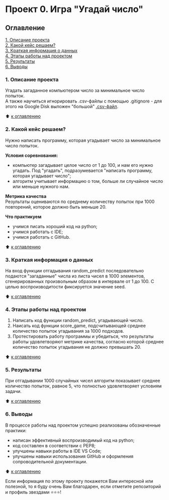 # Проект 0. Игра "Угадай число"

## Оглавление  
[1. Описание проекта](https://github.com/StasBard/SF_Data_Science/tree/main/project_0#1-%D0%BE%D0%BF%D0%B8%D1%81%D0%B0%D0%BD%D0%B8%D0%B5-%D0%BF%D1%80%D0%BE%D0%B5%D0%BA%D1%82%D0%B0)  
[2. Какой кейс решаем?](https://github.com/StasBard/SF_Data_Science/tree/main/project_0#2-%D0%BA%D0%B0%D0%BA%D0%BE%D0%B9-%D0%BA%D0%B5%D0%B9%D1%81-%D1%80%D0%B5%D1%88%D0%B0%D0%B5%D0%BC)  
[3. Краткая информация о данных](https://github.com/StasBard/SF_Data_Science/tree/main/project_0#3-%D0%BA%D1%80%D0%B0%D1%82%D0%BA%D0%B0%D1%8F-%D0%B8%D0%BD%D1%84%D0%BE%D1%80%D0%BC%D0%B0%D1%86%D0%B8%D1%8F-%D0%BE-%D0%B4%D0%B0%D0%BD%D0%BD%D1%8B%D1%85)  
[4. Этапы работы над проектом](https://github.com/StasBard/SF_Data_Science/tree/main/project_0#4-%D1%8D%D1%82%D0%B0%D0%BF%D1%8B-%D1%80%D0%B0%D0%B1%D0%BE%D1%82%D1%8B-%D0%BD%D0%B0%D0%B4-%D0%BF%D1%80%D0%BE%D0%B5%D0%BA%D1%82%D0%BE%D0%BC)  
[5. Результаты](https://github.com/StasBard/SF_Data_Science/tree/main/project_0#5-%D1%80%D0%B5%D0%B7%D1%83%D0%BB%D1%8C%D1%82%D0%B0%D1%82%D1%8B)    
[6. Выводы](https://github.com/StasBard/SF_Data_Science/tree/main/project_0#6-%D0%B2%D1%8B%D0%B2%D0%BE%D0%B4%D1%8B) 

### 1. Описание проекта    
Угадать загаданное компьютером число за минимальное число попыток.  
А также научиться игнорировать .csv-файлы с помощью .gitignore - для этого на Google Disk выложен "большой" [.csv-файл](https://drive.google.com/file/d/1GjoTQiUwWCTPcs0kjPZ_tTzQTShek-4W/view?usp=sharing).

:arrow_up: [к оглавлению](https://github.com/StasBard/SF_Data_Science/tree/main/project_0#%D0%BE%D0%B3%D0%BB%D0%B0%D0%B2%D0%BB%D0%B5%D0%BD%D0%B8%D0%B5)


### 2. Какой кейс решаем?    
Нужно написать программу, которая угадывает число за минимальное число попыток.

**Условия соревнования:**  
- компьютер загадывает целое число от 1 до 100, и нам его нужно угадать. Под "угадать", подразумевается "написать программу, которая угадывает число";
- алгоритм учитывает информацию о том, больше ли случайное число или меньше нужного нам.

**Метрика качества**     
Результаты оцениваются по среднему количеству попыток при 1000 повторений, которое должно быть меньше 20.

**Что практикуем**     
- учимся писать хороший код на python;
- учимся работать с IDE;
- учимся работать с GitHub.

:arrow_up: [к оглавлению](https://github.com/StasBard/SF_Data_Science/tree/main/project_0#%D0%BE%D0%B3%D0%BB%D0%B0%D0%B2%D0%BB%D0%B5%D0%BD%D0%B8%D0%B5)


### 3. Краткая информация о данных  
На вход функции отгадывания random_predict последовательно подаются "загаданные" числа из листа чисел в 1000 элементов, сгенерированных произвольным образом в интервале от 1 до 100.
С целью воспроизводитости фиксируется значение seed.
  
:arrow_up: [к оглавлению](https://github.com/StasBard/SF_Data_Science/tree/main/project_0#%D0%BE%D0%B3%D0%BB%D0%B0%D0%B2%D0%BB%D0%B5%D0%BD%D0%B8%D0%B5)


### 4. Этапы работы над проектом  
1. Написать код функции random_predict, угадывающей число.
2. Наисать код функции score_game, подсчитывающей среднее количество попыток угадывания за 1000 подходов.
3. Протестировать работу программы и убедиться, что результаты работы удовлетворяют метрике качества, согласно которой среднее количество попыток угадывания не должно превышать 20.

:arrow_up: [к оглавлению](https://github.com/StasBard/SF_Data_Science/tree/main/project_0#%D0%BE%D0%B3%D0%BB%D0%B0%D0%B2%D0%BB%D0%B5%D0%BD%D0%B8%D0%B5)


### 5. Результаты  
При отгадывании 1000 случайных чисел алгоритм показывает среднее количество попыток, равное 5, что полностью удовлетворяет условиям задачи.

:arrow_up: [к оглавлению](https://github.com/StasBard/SF_Data_Science/tree/main/project_0#%D0%BE%D0%B3%D0%BB%D0%B0%D0%B2%D0%BB%D0%B5%D0%BD%D0%B8%D0%B5)


### 6. Выводы  
В процессе работы над проектом успешно реализованы обозначенные практики:
- написан эффективный воспроизводимый код на python;
- код составлен в соответствии с PEP8;
- улучшены навыки работы в IDE VS Code;
- улучшены навыки использования GitHub и оформления сопроводительной документации.

:arrow_up: [к оглавлению](https://github.com/StasBard/SF_Data_Science/tree/main/project_0#%D0%BE%D0%B3%D0%BB%D0%B0%D0%B2%D0%BB%D0%B5%D0%BD%D0%B8%D0%B5)


Если информация по этому проекту покажется Вам интересной или полезной, то я буду очень Вам благодарен, если отметите репозиторий и профиль звездами ⭐️⭐️⭐️!